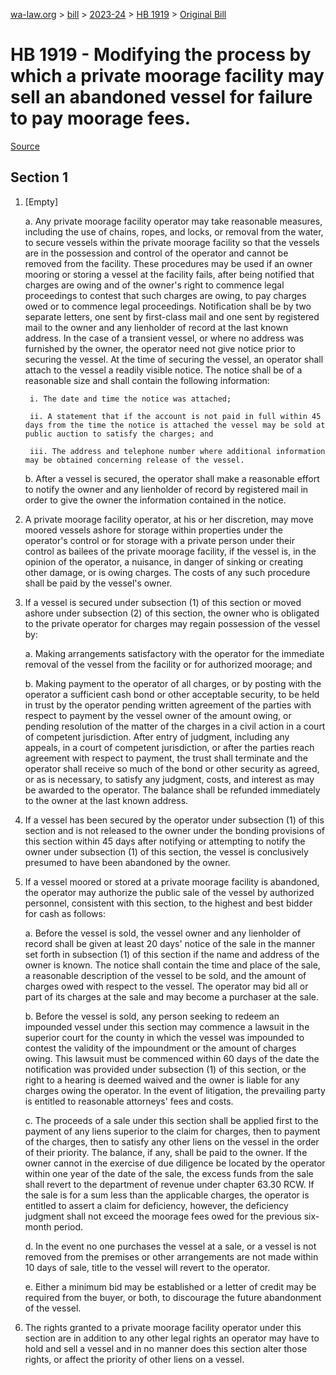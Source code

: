[wa-law.org](/) > [bill](/bill/) > [2023-24](/bill/2023-24/) > [HB 1919](/bill/2023-24/hb/1919/) > [Original Bill](/bill/2023-24/hb/1919/1/)

# HB 1919 - Modifying the process by which a private moorage facility may sell an abandoned vessel for failure to pay moorage fees.

[Source](http://lawfilesext.leg.wa.gov/biennium/2023-24/Pdf/Bills/House%20Bills/1919.pdf)

## Section 1
1. [Empty]

    a. Any private moorage facility operator may take reasonable measures, including the use of chains, ropes, and locks, or removal from the water, to secure vessels within the private moorage facility so that the vessels are in the possession and control of the operator and cannot be removed from the facility. These procedures may be used if an owner mooring or storing a vessel at the facility fails, after being notified that charges are owing and of the owner's right to commence legal proceedings to contest that such charges are owing, to pay charges owed or to commence legal proceedings. Notification shall be by two separate letters, one sent by first-class mail and one sent by registered mail to the owner and any lienholder of record at the last known address. In the case of a transient vessel, or where no address was furnished by the owner, the operator need not give notice prior to securing the vessel. At the time of securing the vessel, an operator shall attach to the vessel a readily visible notice. The notice shall be of a reasonable size and shall contain the following information:

        i. The date and time the notice was attached;

        ii. A statement that if the account is not paid in full within 45 days from the time the notice is attached the vessel may be sold at public auction to satisfy the charges; and

        iii. The address and telephone number where additional information may be obtained concerning release of the vessel.

    b. After a vessel is secured, the operator shall make a reasonable effort to notify the owner and any lienholder of record by registered mail in order to give the owner the information contained in the notice.

2. A private moorage facility operator, at his or her discretion, may move moored vessels ashore for storage within properties under the operator's control or for storage with a private person under their control as bailees of the private moorage facility, if the vessel is, in the opinion of the operator, a nuisance, in danger of sinking or creating other damage, or is owing charges. The costs of any such procedure shall be paid by the vessel's owner.

3. If a vessel is secured under subsection (1) of this section or moved ashore under subsection (2) of this section, the owner who is obligated to the private operator for charges may regain possession of the vessel by:

    a. Making arrangements satisfactory with the operator for the immediate removal of the vessel from the facility or for authorized moorage; and

    b. Making payment to the operator of all charges, or by posting with the operator a sufficient cash bond or other acceptable security, to be held in trust by the operator pending written agreement of the parties with respect to payment by the vessel owner of the amount owing, or pending resolution of the matter of the charges in a civil action in a court of competent jurisdiction. After entry of judgment, including any appeals, in a court of competent jurisdiction, or after the parties reach agreement with respect to payment, the trust shall terminate and the operator shall receive so much of the bond or other security as agreed, or as is necessary, to satisfy any judgment, costs, and interest as may be awarded to the operator. The balance shall be refunded immediately to the owner at the last known address.

4. If a vessel has been secured by the operator under subsection (1) of this section and is not released to the owner under the bonding provisions of this section within 45 days after notifying or attempting to notify the owner under subsection (1) of this section, the vessel is conclusively presumed to have been abandoned by the owner.

5. If a vessel moored or stored at a private moorage facility is abandoned, the operator may authorize the public sale of the vessel by authorized personnel, consistent with this section, to the highest and best bidder for cash as follows:

    a. Before the vessel is sold, the vessel owner and any lienholder of record shall be given at least 20 days' notice of the sale in the manner set forth in subsection (1) of this section if the name and address of the owner is known. The notice shall contain the time and place of the sale, a reasonable description of the vessel to be sold, and the amount of charges owed with respect to the vessel.  The operator may bid all or part of its charges at the sale and may become a purchaser at the sale.

    b. Before the vessel is sold, any person seeking to redeem an impounded vessel under this section may commence a lawsuit in the superior court for the county in which the vessel was impounded to contest the validity of the impoundment or the amount of charges owing. This lawsuit must be commenced within 60 days of the date the notification was provided under subsection (1) of this section, or the right to a hearing is deemed waived and the owner is liable for any charges owing the operator. In the event of litigation, the prevailing party is entitled to reasonable attorneys' fees and costs.

    c. The proceeds of a sale under this section shall be applied first to the payment of any liens superior to the claim for charges, then to payment of the charges, then to satisfy any other liens on the vessel in the order of their priority. The balance, if any, shall be paid to the owner. If the owner cannot in the exercise of due diligence be located by the operator within one year of the date of the sale, the excess funds from the sale shall revert to the department of revenue under chapter 63.30 RCW. If the sale is for a sum less than the applicable charges, the operator is entitled to assert a claim for deficiency, however, the deficiency judgment shall not exceed the moorage fees owed for the previous six-month period.

    d. In the event no one purchases the vessel at a sale, or a vessel is not removed from the premises or other arrangements are not made within 10 days of sale, title to the vessel will revert to the operator.

    e. Either a minimum bid may be established or a letter of credit may be required from the buyer, or both, to discourage the future abandonment of the vessel.

6. The rights granted to a private moorage facility operator under this section are in addition to any other legal rights an operator may have to hold and sell a vessel and in no manner does this section alter those rights, or affect the priority of other liens on a vessel.
